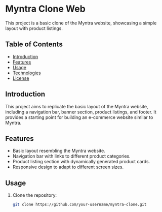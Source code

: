 # Myntra Clone Web

This project is a basic clone of the Myntra website, showcasing a simple layout with product listings.

## Table of Contents

- [Introduction](#introduction)
- [Features](#features)
- [Usage](#usage)
- [Technologies](#technologies)
- [License](#license)

## Introduction

This project aims to replicate the basic layout of the Myntra website, including a navigation bar, banner section, product listings, and footer. It provides a starting point for building an e-commerce website similar to Myntra.

## Features

- Basic layout resembling the Myntra website.
- Navigation bar with links to different product categories.
- Product listing section with dynamically generated product cards.
- Responsive design to adapt to different screen sizes.

## Usage

1. Clone the repository:

   ```bash
   git clone https://github.com/your-username/myntra-clone.git
